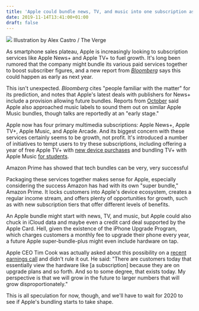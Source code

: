```yaml
---
title: 'Apple could bundle news, TV, and music into one subscription as soon as 2020'
date: 2019-11-14T13:41:00+01:00
draft: false
---
```


![](https://cdn.vox-cdn.com/thumbor/s2LDdZi8-QQ30CtQTy6mHW4_kq0=/0x0:2040x1360/1310x873/cdn.vox-cdn.com/uploads/chorus_image/image/65698398/acastro_180604_1777_apple_wwdc_0002.0.jpg) Illustration by Alex Castro / The Verge

As smartphone sales plateau, Apple is increasingly looking to subscription services like Apple News+ and Apple TV+ to fuel growth. It's long been rumored that the company might bundle its various paid services together to boost subscriber figures, and a new report from [_Bloomberg_](https://www.bloomberg.com/news/articles/2019-11-14/apple-mulls-bundling-digital-subscriptions-as-soon-as-2020)  says this could happen as early as next year.

This isn't unexpected. _Bloomberg_ cites "people familiar with the matter" for its prediction, and notes that Apple's latest deals with publishers for News+ include a provision allowing future bundles. Reports from [October](https://www.ft.com/content/85967cd2-e86b-11e9-a240-3b065ef5fc55) said Apple also approached music labels to sound them out on similar Apple Music bundles, though talks are reportedly at an "early stage."

Apple now has four primary multimedia subscriptions: Apple News+, Apple TV+, Apple Music, and Apple Arcade. And its biggest concern with these services certainly seems to be growth, not profit. It's introduced a number of initiatives to tempt users to try these subscriptions, including offering a year of free Apple TV+ with [new device purchases](https://www.theverge.com/2019/11/1/20943286/apple-tv-plus-free-trial-one-year-new-devices-cancel-auto-renew-how-to) and bundling TV+ with Apple Music [for students](https://www.theverge.com/2019/10/30/20939856/apple-tv-plus-student-plan-apple-music-subscription).

Amazon Prime has showed that tech bundles can be very, very successful

Packaging these services together makes sense for Apple, especially considering the success Amazon has had with its own "super bundle," Amazon Prime. It locks customers into Apple's device ecosystem, creates a regular income stream, and offers plenty of opportunities for growth, such as with new subscription tiers that offer different levels of benefits.

An Apple bundle might start with news, TV, and music, but Apple could also chuck in iCloud data and maybe even a credit card deal supported by the Apple Card. Hell, given the existence of the iPhone Upgrade Program, which charges customers a monthly fee to upgrade their phone every year, a future Apple super-bundle-plus might even include hardware on tap.

Apple CEO Tim Cook was actually asked about this possibility on a [recent earnings call](https://eu.usatoday.com/story/money/investing/2019/11/12/apple-iphone-subscription-ceo-tim-cook-revenue-earnings/40585857/) and didn't rule it out. He said: "There are customers today that essentially view the hardware like \[a subscription\] because they are on upgrade plans and so forth. And so to some degree, that exists today. My perspective is that we will grow in the future to larger numbers that will grow disproportionately."

This is all speculation for now, though, and we'll have to wait for 2020 to see if Apple's bundling starts to take shape.